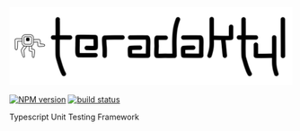 ![teradaktyl logo](teradaktyl.svg "teradaktyl logo")

[![NPM version][npm-image]][npm-url]
[![build status][travis-image]][travis-url]

Typescript Unit Testing Framework

[npm-image]: https://img.shields.io/npm/v/piczelspydr.svg?style=flat-square
[npm-url]: https://www.npmjs.com/package/piczelspydr
[travis-image]: https://img.shields.io/travis/piczelspydr/teradaktyl/master.svg?style=flat-square
[travis-url]: https://travis-ci.com/piczelspydr/teradaktyl
